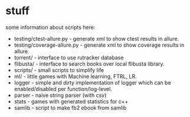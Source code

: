 # stuff

some information about scripts here:

- testing/ctest-allure.py - generate xml to show ctest results in allure.
- testing/coverage-allure.py - generate xml to show coverage results in allure.
- torrent/ - interface to use rutracker database
- flibusta/ - interface to search books over local flibusta library.
- scripts/ - small scripts to simplify life
- ml/ - little games with Machine learning, FTRL, LR.
- logger - simple and dirty implementation of logger which can be enabled/disabled per function/log-level.
- parser - naive string parser (with csv)
- stats - games with generated statistics for c++
- samlib - script to make fb2 ebook from samlib
